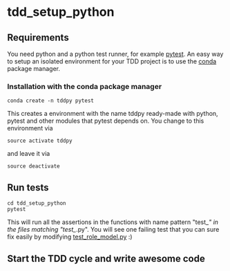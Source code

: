 # tdd_setup_python


## Requirements

You need python and a python test runner, for example [pytest](http://doc.pytest.org/en/latest/). An easy way to setup an isolated environment for your TDD project is to use the [conda](http://conda.pydata.org/docs/intro.html) package manager.

### Installation with the conda package manager
```
conda create -n tddpy pytest
```

This creates a environment with the name tddpy ready-made with python, pytest and other modules that pytest depends on. You change to this environment via

```
source activate tddpy
```

and leave it via
```
source deactivate
```

## Run tests

```
cd tdd_setup_python
pytest
```

This will run all the assertions in the functions with name pattern "test_*" in the files matching "test_*.py". You will see one failing test that you can sure fix easily by modifying [test_role_model.py](test_role_model.py) :)

## Start the TDD cycle and write awesome code
